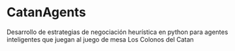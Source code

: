 # CatanAgents
Desarrollo de estrategias de negociación heurística en python para agentes inteligentes que juegan al juego de mesa Los Colonos del Catan
